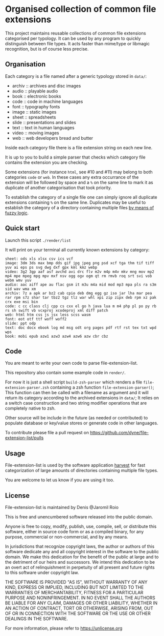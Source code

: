 # Organised collection of common file extensions

This project maintains reusable collections of common file extensions
categorised per typology. It can be used by any program to quickly
distinguish between file types. It acts faster than mime/type or
libmagic recognition, but is of course less precise.

## Organisation

Each category is a file named after a generic typology stored in `data/`:
- archiv ::  archives and disc images
- audio ::  playable audio
- book :: electronic books
- code ::  code in machine languages
- font :: typography fonts
- image :: static images
- sheet :: spreadsheets
- slide :: presentations and slides
- text ::  text in human languages
- video ::  moving images
- web :: web developers bread and butter

Inside each category file there is a file extension string on each new
line.

It is up to you to build a simple parser that checks which category
file contains the extension you are checking.

Some extensions (for instance `html`, see #10 and #11) may belong to
both categories `code` or `web`. In these cases any extra occurrance
of the extension will be followed by space and a `%` on the same line
to mark it as duplicate of another categorisation that took priority.

To establish the category of a single file one can simply ignore all
duplicate extensions containing `%` on the same line. Duplicates may
be useful to establish the category of a directory containing multiple
files [by means of fuzzy logic](https://github.com/dyne/file-extension-list/pull/10#issuecomment-529363535).

## Quick start

Launch this script `./render/list`

It will print on your terminal all currently known extensions by category:

```
sheet: ods xls xlsx csv ics vcf
image: 3dm 3ds max bmp dds gif jpg jpeg png psd xcf tga thm tif tiff yuv ai eps ps svg dwg dxf gpx kml kmz webp
video: 3g2 3gp aaf asf avchd avi drc flv m2v m4p m4v mkv mng mov mp2 mp4 mpe mpeg mpg mpv mxf nsv ogg ogv ogm qt rm rmvb roq srt svi vob webm wmv yuv
audio: aac aiff ape au flac gsm it m3u m4a mid mod mp3 mpa pls ra s3m sid wav wma xm
archiv: 7z a apk ar bz2 cab cpio deb dmg egg gz iso jar lha mar pea rar rpm s7z shar tar tbz2 tgz tlz war whl xpi zip zipx deb rpm xz pak crx exe msi bin
code: c cc class clj cpp cs cxx el go h java lua m m4 php pl po py rb rs sh swift vb vcxproj xcodeproj xml diff patch
web: html htm css js jsx less scss wasm
font: eot otf ttf woff woff2
slide: ppt odp
text: doc docx ebook log md msg odt org pages pdf rtf rst tex txt wpd wps
book: mobi epub azw1 azw3 azw4 azw6 azw cbr cbz
```

## Code

You are meant to write your own code to parse file-extension-list.

This repository also contain some example code in `render/`.

For now it is just a shell script `build-zsh-parser` which renders a
file `file-extension-parser.zsh` containing a zsh function
`file-extension-parser()`; This function can then be called with a
filename as argument and it will return its category according to the
archived extensions in `data/`; It relies on a switch case
construction and two string modifier operations that are completely
native to zsh.

Other source will be include in the future (as needed or contributed)
to populate database or key/value stores or generate code in other
languages.

To contribute please file a pull request on
https://github.com/dyne/file-extension-list/pulls

## Usage

File-extension-list is used by the software application
[harvest](https://github.com/dyne/harvest) for fast categorization of
large amounts of directories containing multiple file types.

You are welcome to let us know if you are using it too.

## License

File-extension-list is maintained by Denis @Jaromil Roio

This is free and unencumbered software released into the public domain.

Anyone is free to copy, modify, publish, use, compile, sell, or
distribute this software, either in source code form or as a compiled
binary, for any purpose, commercial or non-commercial, and by any
means.

In jurisdictions that recognize copyright laws, the author or authors
of this software dedicate any and all copyright interest in the
software to the public domain. We make this dedication for the benefit
of the public at large and to the detriment of our heirs and
successors. We intend this dedication to be an overt act of
relinquishment in perpetuity of all present and future rights to this
software under copyright law.

THE SOFTWARE IS PROVIDED "AS IS", WITHOUT WARRANTY OF ANY KIND,
EXPRESS OR IMPLIED, INCLUDING BUT NOT LIMITED TO THE WARRANTIES OF
MERCHANTABILITY, FITNESS FOR A PARTICULAR PURPOSE AND NONINFRINGEMENT.
IN NO EVENT SHALL THE AUTHORS BE LIABLE FOR ANY CLAIM, DAMAGES OR
OTHER LIABILITY, WHETHER IN AN ACTION OF CONTRACT, TORT OR OTHERWISE,
ARISING FROM, OUT OF OR IN CONNECTION WITH THE SOFTWARE OR THE USE OR
OTHER DEALINGS IN THE SOFTWARE.

For more information, please refer to <https://unlicense.org>
